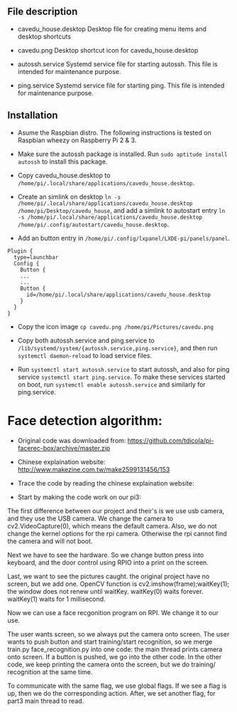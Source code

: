 ## File description

* cavedu\_house.desktop
    Desktop file for creating menu items and desktop shortcuts

* cavedu.png
    Desktop shortcut icon for cavedu\_house.desktop

* autossh.service
    Systemd service file for starting autossh. This file is intended for maintenance purpose.

* ping.service
    Systemd service file for starting ping. This file is intended for maintenance purpose.

## Installation

* Asume the Raspbian distro. The following instructions is tested on Raspbian wheezy on Raspberry Pi 2 & 3.

* Make sure the autossh package is installed. Run `sudo aptitude install autossh` to install this package.

* Copy cavedu\_house.desktop to `/home/pi/.local/share/applications/cavedu_house.desktop`.

* Create an simlink on desktop `ln -s /home/pi/.local/share/applications/cavedu_house.desktop /home/pi/Desktop/cavedu_house`, and add a simlink to autostart entry `ln -s /home/pi/.local/share/applications/cavedu_house.desktop /home/pi/.config/autostart/cavedu_house.desktop`.

* Add an button entry in `/home/pi/.config/lxpanel/LXDE-pi/panels/panel`.
```
Plugin {
  type=launchbar
  Config {
    Button {
    ...
    ...
    Button {
      id=/home/pi/.local/share/applications/cavedu_house.desktop
    }
  }
}
```

* Copy the icon image `cp cavedu.png /home/pi/Pictures/cavedu.png`

* Copy both autossh.service and ping.service to `/lib/systemd/system/{autossh.service,ping.service}`, and then run `systemctl daemon-reload` to load service files.

* Run `systemctl start autossh.service` to start autossh, and also for ping service `systemctl start ping.service`. To make these services started on boot, run `systemctl enable autossh.service` and similarly for ping.service.


# Face detection algorithm:

* Original code was downloaded from:
https://github.com/tdicola/pi-facerec-box/archive/master.zip
* Chinese explaination website:
http://www.makezine.com.tw/make2599131456/153

* Trace the code by reading the chinese explaination website:

* Start by making the code work on our pi3:

The first difference between our project and their's is we use usb camera, and they use the USB camera. We change the camera to cv2.VideoCapture(0), which means the default camera. Also, we do not change the kernel options for the rpi camera. Otherwise the rpi cannot find the camera and will not boot.

Next we have to see the hardware. So we change button press into keyboard, and the door control using RPIO into a print on the screen.

Last, we want to see the pictures caught. the original project have no screen, but we add one. OpenCV function is cv2.imshow(frame);waitKey(1); the window does not renew until waitKey. waitKey(0) waits forever. waitKey(1) waits for 1 millisecond.

Now we can use a face recgonition program on RPI. We change it to our use.

The user wants screen, so we always put the camera onto screen.
The user wants to push button and start training/start recognition, so we merge train.py face_recognition.py into one code:
the main thread prints camera onto screen.
If a button is pushed, we go into the other code.
In the other code, we keep printing the camera onto the screen, but we do training/ recognition at the same time.

To communicate with the same flag, we use global flags.
If we see a flag is up, then we do the corresponding action.
After, we set another flag, for part3 main thread to read. 

